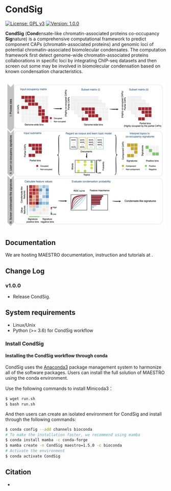 # CondSig

[![License: GPL v3](https://img.shields.io/badge/License-GPLv3-blue.svg)](https://www.gnu.org/licenses/gpl-3.0)
[![Version: 1.0.0](https://img.shields.io/badge/Version-1.0.0-brightgreen.svg)](https://www.gnu.org/licenses/gpl-3.0)

**CondSig** (**Cond**ensate-like chromatin-associated proteins co-occupancy **Sig**nature) is a comprehensive computational framework to predict component CAPs (chromatin-associated proteins) and genomic loci of potential chromatin-associated biomolecular condensates. The computation framework first detect genome-wide chromatin-associated proteins collaborations in specific loci by integrating ChIP-seq datasets and then screen out some may be involved in biomolecular condensation based on known condensation characteristics.

<p align="center">
<img src="./Image/Schematic.png"/>
</p>



## Documentation

We are hosting MAESTRO documentation, instruction and tutorials at .

## Change Log

### v1.0.0
* Release CondSig.

## System requirements
* Linux/Unix
* Python (>= 3.6) for CondSig workflow

### Install CondSig

#### Installing the CondSig workflow through conda

CondSig uses the [Anaconda3](http://conda.pydata.org/miniconda.html) package management system to harmonize all of the software packages. Users can install the full solution of MAESTRO using the conda environment.

Use the following commands to install Minicoda3：
``` bash
$ wget run.sh
$ bash run.sh
```
And then users can create an isolated environment for CondSig and install through the following commands:
``` bash
$ conda config --add channels bioconda
# To make the installation faster, we recommend using mamba
$ conda install mamba -c conda-forge
$ mamba create -n CondSig maestro=1.5.0 -c bioconda
# Activate the environment
$ conda activate CondSig
```

## Citation
-
